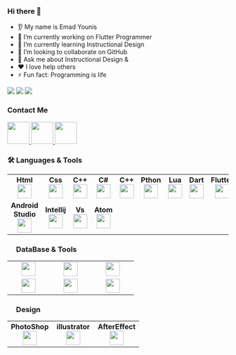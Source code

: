 ### Hi there 👋
* 👂 My name is Emad Younis
* 🔭 I’m currently working on Flutter Programmer
* 🌱 I’m currently learning Instructional Design
* 🤝 I’m looking to collaborate on GitHub
* 💬 Ask me about Instructional Design &
* ❤️ I love help others
* ⚡ Fun fact: Programming is life

<img src="https://i.ibb.co/GtKzHd8/giphy.gif8&auto=format&fit=crop&w=2000&q=80"/>

<img src="https://github-readme-stats.vercel.app/api?username=Emad-Pro&show_icons=true&theme=dark"/>
<img src="https://github-readme-stats.vercel.app/api/top-langs?username=Emad-Pro&layout=compact&theme=dark"/>
<h3> Contact Me </h3>

<a href="https://www.facebook.com/emadeadev/">
    <img height="50" src="https://cdn1.iconfinder.com/data/icons/social-media-2285/512/Colored_Facebook3_svg-512.png"/>
</a>
<a href="https://www.instagram.com/emad.dev.7/">
    <img height="50" src="https://cdn2.iconfinder.com/data/icons/social-media-applications/64/social_media_applications_3-instagram-512.png"/>
</a>
<a href="https://twitter.com/EMadYounis98">
    <img height="50" src="https://cdn1.iconfinder.com/data/icons/logotypes/32/twitter-512.png"/>
</a>
<h3> 🛠️ Languages & Tools </h3>
<table width="320px">
    <tbody>
        <tr valign="top">
            <td width="80px" align="center">
            <span><strong>Html</strong></span><br>
            <img height="32px" src="https://cdn.jsdelivr.net/gh/devicons/devicon/icons/html5/html5-original.svg">
            </td>
             <td width="80px" align="center">
            <span><strong>Css</strong></span><br>
            <img height="32px" src="https://cdn.jsdelivr.net/gh/devicons/devicon/icons/css3/css3-original.svg">
            </td>
            <td width="80px" align="center">
            <span><strong>C++</strong></span><br>
            <img height="32px" src="https://cdn.jsdelivr.net/gh/devicons/devicon/icons/cplusplus/cplusplus-original.svg">
            </td>
            <td width="80px" align="center">
            <span><strong>C#</strong></span><br>
            <img height="32px" src="https://cdn.jsdelivr.net/gh/devicons/devicon/icons/csharp/csharp-original.svg">
            </td>
            <td width="80px" align="center">
            <span><strong>C++</strong></span><br>
            <img height="32px" src="https://cdn.jsdelivr.net/gh/devicons/devicon/icons/csharp/csharp-original.svg">
            </td>
             <td width="80px" align="center">
            <span><strong>Pthon</strong></span><br>
            <img height="32px" src="https://cdn.jsdelivr.net/gh/devicons/devicon/icons/python/python-original.svg">
            </td>
             <td width="80px" align="center">
            <span><strong>Lua</strong></span><br>
            <img height="32px" src="https://cdn.jsdelivr.net/gh/devicons/devicon/icons/lua/lua-original.svg">
          </td><td width="80px" align="center">
            <span><strong>Dart</strong></span><br>
            <img height="32px" src="https://cdn.jsdelivr.net/gh/devicons/devicon/icons/dart/dart-original.svg">
          </td><td width="80px" align="center">
            <span><strong>Flutter</strong></span><br>
            <img height="32px" src="https://cdn.jsdelivr.net/gh/devicons/devicon/icons/flutter/flutter-original.svg">
          </td></tr>
      <tr>
       <td width="80px" align="center">
            <span><strong>Android Studio</strong></span><br>
            <img height="32px" src="https://cdn.jsdelivr.net/gh/devicons/devicon/icons/androidstudio/androidstudio-original.svg">
            </td>
      <td width="80px" align="center">
            <span><strong>Intellij</strong></span><br>
            <img height="32px" src="https://cdn.jsdelivr.net/gh/devicons/devicon/icons/intellij/intellij-original.svg">
            </td>
      <td width="80px" align="center">
            <span><strong>Vs</strong></span><br>
            <img height="32px" src="https://cdn.jsdelivr.net/gh/devicons/devicon/icons/vscode/vscode-original.svg">
            </td>
      <td width="80px" align="center">
            <span><strong>Atom</strong></span><br>
            <img height="32px" src="https://cdn.jsdelivr.net/gh/devicons/devicon/icons/atom/atom-original.svg">
            </td></tr>
</table>
      <h3> <img height="16px" src="https://cdn-icons-png.flaticon.com/512/2232/2232241.png"> DataBase & Tools </h3>
 <table> 
  <tr>
     <td width="80px" align="center"> <img height="32px" src="https://cdn.jsdelivr.net/gh/devicons/devicon/icons/sqlite/sqlite-original-wordmark.svg"></td>
     <td width="80px" align="center"><img height="32px" src="https://cdn.jsdelivr.net/gh/devicons/devicon/icons/mysql/mysql-original-wordmark.svg"></td>
      <td width="80px" align="center"><img img height="32px" src="https://cdn.jsdelivr.net/gh/devicons/devicon/icons/firebase/firebase-plain-wordmark.svg"></td>
    
  </tr><tr>    <td width="80px" align="center"> <img height="32px" src="https://cdn.jsdelivr.net/gh/devicons/devicon/icons/filezilla/filezilla-plain-wordmark.svg"></td>
<td width="80px" align="center"> <img height="32px"src="https://www.vectorlogo.zone/logos/git-scm/git-scm-ar21.svg"></td>
<td width="80px" align="center"> <img height="32px" src="https://www.vectorlogo.zone/logos/github/github-ar21.svg"></td></tr></table>
  <h3> <img height="16px" src="https://cdn-icons-png.flaticon.com/512/922/922699.png"> Design</h3>
<table>
  <tr valign="top">
            <td width="80px" align="center">
            <span><strong>PhotoShop</strong></span><br>
            <img height="32px" src="https://cdn.jsdelivr.net/gh/devicons/devicon/icons/photoshop/photoshop-plain.svg">
            </td>
 <td width="80px" align="center">
            <span><strong>illustrator</strong></span><br>
            <img height="32px" src="https://cdn.jsdelivr.net/gh/devicons/devicon/icons/illustrator/illustrator-plain.svg">
            </td><td width="80px" align="center">
            <span><strong>AfterEffect</strong></span><br>
            <img height="32px" src="https://cdn.jsdelivr.net/gh/devicons/devicon/icons/aftereffects/aftereffects-original.svg">
            </td></table>
</table>

 </tbody>


